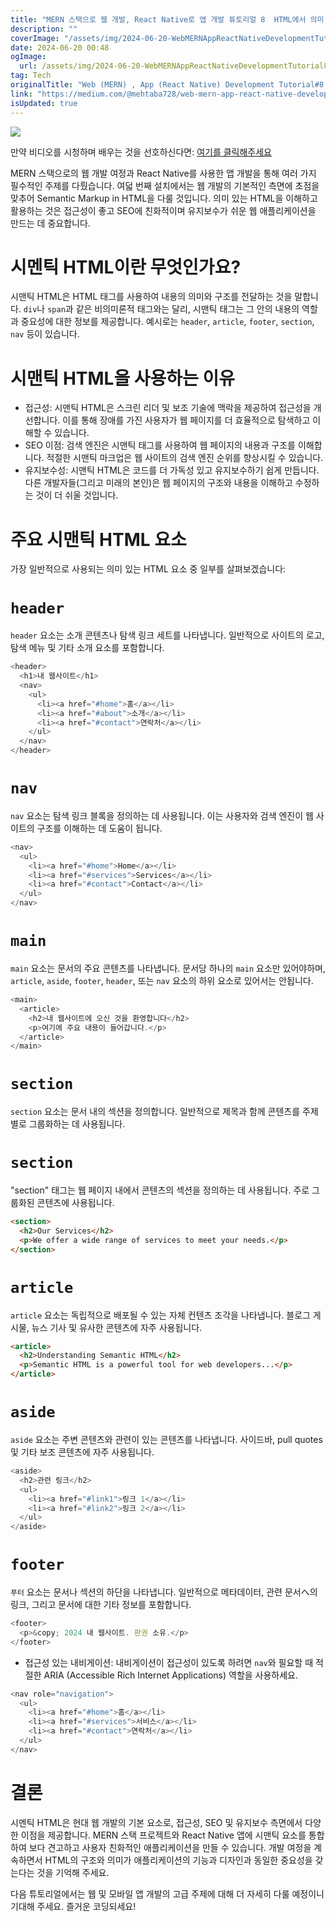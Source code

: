 ```yaml
---
title: "MERN 스택으로 웹 개발, React Native로 앱 개발 튜토리얼 8  HTML에서 의미 있는 마크업"
description: ""
coverImage: "/assets/img/2024-06-20-WebMERNAppReactNativeDevelopmentTutorial8SemanticMarkupinHTML_0.png"
date: 2024-06-20 00:48
ogImage: 
  url: /assets/img/2024-06-20-WebMERNAppReactNativeDevelopmentTutorial8SemanticMarkupinHTML_0.png
tag: Tech
originalTitle: "Web (MERN) , App (React Native) Development Tutorial#8 | Semantic Markup in HTML"
link: "https://medium.com/@mehtaba728/web-mern-app-react-native-development-tutorial-8-semantic-markup-in-html-5aa749e6638f"
isUpdated: true
---
```





<img src="/assets/img/2024-06-20-WebMERNAppReactNativeDevelopmentTutorial8SemanticMarkupinHTML_0.png" />

만약 비디오를 시청하며 배우는 것을 선호하신다면: [여기를 클릭해주세요](https://youtu.be/5ElYZ9q7u0E)

MERN 스택으로의 웹 개발 여정과 React Native를 사용한 앱 개발을 통해 여러 가지 필수적인 주제를 다뤘습니다. 여덟 번째 설치에서는 웹 개발의 기본적인 측면에 초점을 맞추어 Semantic Markup in HTML을 다룰 것입니다. 의미 있는 HTML을 이해하고 활용하는 것은 접근성이 좋고 SEO에 친화적이며 유지보수가 쉬운 웹 애플리케이션을 만드는 데 중요합니다.

# 시멘틱 HTML이란 무엇인가요?

<div class="content-ad"></div>

시맨틱 HTML은 HTML 태그를 사용하여 내용의 의미와 구조를 전달하는 것을 말합니다. `div`나 `span`과 같은 비의미론적 태그와는 달리, 시맨틱 태그는 그 안의 내용의 역할과 중요성에 대한 정보를 제공합니다. 예시로는 `header`, `article`, `footer`, `section`, `nav` 등이 있습니다.

# 시맨틱 HTML을 사용하는 이유

- 접근성: 시맨틱 HTML은 스크린 리더 및 보조 기술에 맥락을 제공하여 접근성을 개선합니다. 이를 통해 장애를 가진 사용자가 웹 페이지를 더 효율적으로 탐색하고 이해할 수 있습니다.
- SEO 이점: 검색 엔진은 시맨틱 태그를 사용하여 웹 페이지의 내용과 구조를 이해합니다. 적절한 시맨틱 마크업은 웹 사이트의 검색 엔진 순위를 향상시킬 수 있습니다.
- 유지보수성: 시맨틱 HTML은 코드를 더 가독성 있고 유지보수하기 쉽게 만듭니다. 다른 개발자들(그리고 미래의 본인)은 웹 페이지의 구조와 내용을 이해하고 수정하는 것이 더 쉬울 것입니다.

# 주요 시맨틱 HTML 요소

<div class="content-ad"></div>

가장 일반적으로 사용되는 의미 있는 HTML 요소 중 일부를 살펴보겠습니다:

# `header`

`header` 요소는 소개 콘텐츠나 탐색 링크 세트를 나타냅니다. 일반적으로 사이트의 로고, 탐색 메뉴 및 기타 소개 요소를 포함합니다.

```js
<header>
  <h1>내 웹사이트</h1>
  <nav>
    <ul>
      <li><a href="#home">홈</a></li>
      <li><a href="#about">소개</a></li>
      <li><a href="#contact">연락처</a></li>
    </ul>
  </nav>
</header>
```

<div class="content-ad"></div>

# `nav`

`nav` 요소는 탐색 링크 블록을 정의하는 데 사용됩니다. 이는 사용자와 검색 엔진이 웹 사이트의 구조를 이해하는 데 도움이 됩니다.

```js
<nav>
  <ul>
    <li><a href="#home">Home</a></li>
    <li><a href="#services">Services</a></li>
    <li><a href="#contact">Contact</a></li>
  </ul>
</nav>
```

# `main`

<div class="content-ad"></div>

`main` 요소는 문서의 주요 콘텐츠를 나타냅니다. 문서당 하나의 `main` 요소만 있어야하며, `article`, `aside`, `footer`, `header`, 또는 `nav` 요소의 하위 요소로 있어서는 안됩니다.

```js
<main>
  <article>
    <h2>내 웹사이트에 오신 것을 환영합니다</h2>
    <p>여기에 주요 내용이 들어갑니다.</p>
  </article>
</main>
```

# `section`

`section` 요소는 문서 내의 섹션을 정의합니다. 일반적으로 제목과 함께 콘텐츠를 주제별로 그룹화하는 데 사용됩니다.

<div class="content-ad"></div>


# `section`

"section" 태그는 웹 페이지 내에서 콘텐츠의 섹션을 정의하는 데 사용됩니다. 주로 그룹화된 콘텐츠에 사용됩니다.

```html
<section>
  <h2>Our Services</h2>
  <p>We offer a wide range of services to meet your needs.</p>
</section>
```

# `article`

`article` 요소는 독립적으로 배포될 수 있는 자체 컨텐츠 조각을 나타냅니다. 블로그 게시물, 뉴스 기사 및 유사한 콘텐츠에 자주 사용됩니다.

```html
<article>
  <h2>Understanding Semantic HTML</h2>
  <p>Semantic HTML is a powerful tool for web developers...</p>
</article>
``` 


<div class="content-ad"></div>

# `aside`

`aside` 요소는 주변 콘텐츠와 관련이 있는 콘텐츠를 나타냅니다. 사이드바, pull quotes 및 기타 보조 콘텐츠에 자주 사용됩니다.

```js
<aside>
  <h2>관련 링크</h2>
  <ul>
    <li><a href="#link1">링크 1</a></li>
    <li><a href="#link2">링크 2</a></li>
  </ul>
</aside>
```

# `footer`

<div class="content-ad"></div>

`푸터` 요소는 문서나 섹션의 하단을 나타냅니다. 일반적으로 메타데이터, 관련 문서へ의 링크, 그리고 문서에 대한 기타 정보를 포함합니다.

```js
<footer>
  <p>&copy; 2024 내 웹사이트. 판권 소유.</p>
</footer>
```

- 접근성 있는 내비게이션: 내비게이션이 접근성이 있도록 하려면 `nav`와 필요할 때 적절한 ARIA (Accessible Rich Internet Applications) 역할을 사용하세요.

```js
<nav role="navigation">
  <ul>
    <li><a href="#home">홈</a></li>
    <li><a href="#services">서비스</a></li>
    <li><a href="#contact">연락처</a></li>
  </ul>
</nav>
```

<div class="content-ad"></div>

# 결론

시멘틱 HTML은 현대 웹 개발의 기본 요소로, 접근성, SEO 및 유지보수 측면에서 다양한 이점을 제공합니다. MERN 스택 프로젝트와 React Native 앱에 시맨틱 요소를 통합하여 보다 견고하고 사용자 친화적인 애플리케이션을 만들 수 있습니다. 개발 여정을 계속하면서 HTML의 구조와 의미가 애플리케이션의 기능과 디자인과 동일한 중요성을 갖는다는 것을 기억해 주세요.

다음 튜토리얼에서는 웹 및 모바일 앱 개발의 고급 주제에 대해 더 자세히 다룰 예정이니 기대해 주세요. 즐거운 코딩되세요!